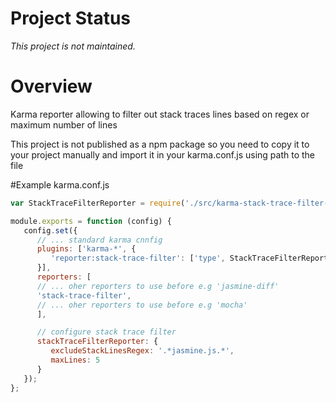 
# Project Status
*This project is not maintained.*

# Overview
Karma reporter allowing to filter out stack traces lines based on regex or maximum number of lines


This project is not published as a npm package so you need to copy it to your project manually and import it in your karma.conf.js using path to the file

#Example karma.conf.js
```js
var StackTraceFilterReporter = require('./src/karma-stack-trace-filter-reporter.js');

module.exports = function (config) {
   config.set({
      // ... standard karma cnnfig
      plugins: ['karma-*', {
         'reporter:stack-trace-filter': ['type', StackTraceFilterReporter]
      }],
      reporters: [
      // ... oher reporters to use before e.g 'jasmine-diff'
      'stack-trace-filter',
      // ... oher reporters to use before e.g 'mocha'
      ],

      // configure stack trace filter
      stackTraceFilterReporter: {
         excludeStackLinesRegex: '.*jasmine.js.*',
         maxLines: 5
      }
   });
};


```